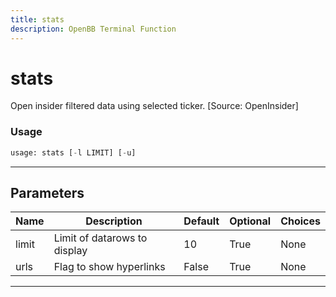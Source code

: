 ```yaml
---
title: stats
description: OpenBB Terminal Function
---
```


# stats

Open insider filtered data using selected ticker. [Source: OpenInsider]

### Usage 
```python
usage: stats [-l LIMIT] [-u]
```
---
## Parameters

| Name | Description | Default | Optional | Choices |
| ---- | ----------- | ------- | -------- | ------- |
| limit | Limit of datarows to display | 10 | True | None |
| urls | Flag to show hyperlinks | False | True | None |
---
